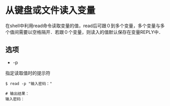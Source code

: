 # 从键盘或文件读入变量

在shell中利用read命令读取变量的值，read后可跟０到多个变量，多个变量与多个值间需要以空格隔开．若跟０个变量，则读入的值默认保存在变量REPLY中．

## 选项

*  -p

  指定读取值时的提示符
  ```shell
  $ read -p "输入密码："

  # 输出结果：
  输入密码：
  ```


